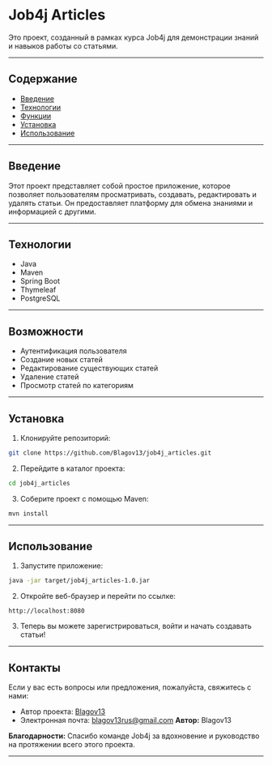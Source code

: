 # Job4j Articles

Это проект, созданный в рамках курса Job4j для демонстрации знаний и навыков работы со статьями.

---

## Содержание
- [Введение](#introduction)
- [Технологии](#technologies)
- [Функции](#features)
- [Установка](#installation)
- [Использование](#usage)

---

## Введение

Этот проект представляет собой простое приложение, которое позволяет пользователям просматривать, создавать, редактировать и удалять статьи. Он предоставляет платформу для обмена знаниями и информацией с другими.

---

## Технологии

- Java
- Maven
- Spring Boot
- Thymeleaf
- PostgreSQL

---

## Возможности

- Аутентификация пользователя
- Создание новых статей
- Редактирование существующих статей
- Удаление статей
- Просмотр статей по категориям

---

## Установка

1. Клонируйте репозиторий:

```bash
git clone https://github.com/Blagov13/job4j_articles.git
```

2. Перейдите в каталог проекта:

```bash
cd job4j_articles
```

3. Соберите проект с помощью Maven:

```bash
mvn install
```

---

## Использование

1. Запустите приложение:

```bash
java -jar target/job4j_articles-1.0.jar
```

2. Откройте веб-браузер и перейти по ссылке:

```
http://localhost:8080
```

3. Теперь вы можете зарегистрироваться, войти и начать создавать статьи!

---

## Контакты

Если у вас есть вопросы или предложения, пожалуйста, свяжитесь с нами:

- Автор проекта: [Blagov13](https://github.com/Blagov13)
- Электронная почта: blagov13rus@gmail.com
**Автор:** Blagov13

**Благодарности:** Спасибо команде Job4j за вдохновение и руководство на протяжении всего этого проекта.

---
